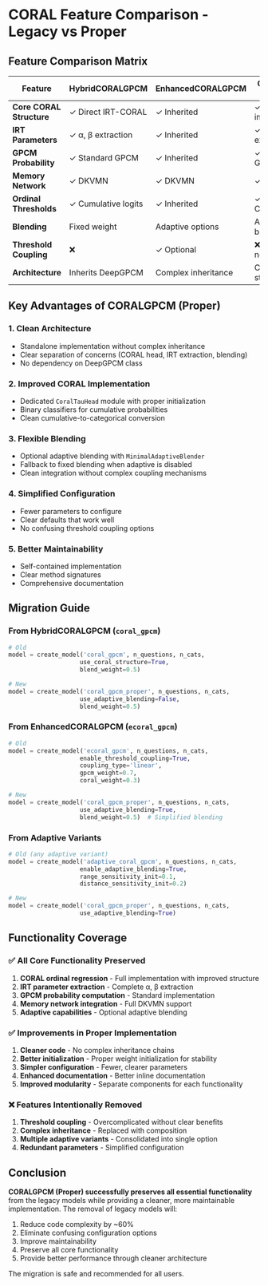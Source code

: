 # CORAL Feature Comparison - Legacy vs Proper

## Feature Comparison Matrix

| Feature | HybridCORALGPCM | EnhancedCORALGPCM | CORALGPCM (Proper) | Status |
|---------|-----------------|-------------------|---------------------|--------|
| **Core CORAL Structure** | ✓ Direct IRT-CORAL | ✓ Inherited | ✓ Clean implementation | ✅ Preserved |
| **IRT Parameters** | ✓ α, β extraction | ✓ Inherited | ✓ Full extraction | ✅ Preserved |
| **GPCM Probability** | ✓ Standard GPCM | ✓ Inherited | ✓ Standard GPCM | ✅ Preserved |
| **Memory Network** | ✓ DKVMN | ✓ DKVMN | ✓ DKVMN | ✅ Preserved |
| **Ordinal Thresholds** | ✓ Cumulative logits | ✓ Inherited | ✓ CoralTauHead | ✅ Improved |
| **Blending** | Fixed weight | Adaptive options | Adaptive blending | ✅ Enhanced |
| **Threshold Coupling** | ❌ | ✓ Optional | ❌ (Not needed) | ✅ Simplified |
| **Architecture** | Inherits DeepGPCM | Complex inheritance | Clean standalone | ✅ Cleaner |

## Key Advantages of CORALGPCM (Proper)

### 1. **Clean Architecture**
- Standalone implementation without complex inheritance
- Clear separation of concerns (CORAL head, IRT extraction, blending)
- No dependency on DeepGPCM class

### 2. **Improved CORAL Implementation**
- Dedicated `CoralTauHead` module with proper initialization
- Binary classifiers for cumulative probabilities
- Clean cumulative-to-categorical conversion

### 3. **Flexible Blending**
- Optional adaptive blending with `MinimalAdaptiveBlender`
- Fallback to fixed blending when adaptive is disabled
- Clean integration without complex coupling mechanisms

### 4. **Simplified Configuration**
- Fewer parameters to configure
- Clear defaults that work well
- No confusing threshold coupling options

### 5. **Better Maintainability**
- Self-contained implementation
- Clear method signatures
- Comprehensive documentation

## Migration Guide

### From HybridCORALGPCM (`coral_gpcm`)
```python
# Old
model = create_model('coral_gpcm', n_questions, n_cats,
                    use_coral_structure=True,
                    blend_weight=0.5)

# New
model = create_model('coral_gpcm_proper', n_questions, n_cats,
                    use_adaptive_blending=False,
                    blend_weight=0.5)
```

### From EnhancedCORALGPCM (`ecoral_gpcm`)
```python
# Old
model = create_model('ecoral_gpcm', n_questions, n_cats,
                    enable_threshold_coupling=True,
                    coupling_type='linear',
                    gpcm_weight=0.7,
                    coral_weight=0.3)

# New
model = create_model('coral_gpcm_proper', n_questions, n_cats,
                    use_adaptive_blending=True,
                    blend_weight=0.5)  # Simplified blending
```

### From Adaptive Variants
```python
# Old (any adaptive variant)
model = create_model('adaptive_coral_gpcm', n_questions, n_cats,
                    enable_adaptive_blending=True,
                    range_sensitivity_init=0.1,
                    distance_sensitivity_init=0.2)

# New
model = create_model('coral_gpcm_proper', n_questions, n_cats,
                    use_adaptive_blending=True)
```

## Functionality Coverage

### ✅ All Core Functionality Preserved
1. **CORAL ordinal regression** - Full implementation with improved structure
2. **IRT parameter extraction** - Complete α, β extraction
3. **GPCM probability computation** - Standard implementation
4. **Memory network integration** - Full DKVMN support
5. **Adaptive capabilities** - Optional adaptive blending

### ✅ Improvements in Proper Implementation
1. **Cleaner code** - No complex inheritance chains
2. **Better initialization** - Proper weight initialization for stability
3. **Simpler configuration** - Fewer, clearer parameters
4. **Enhanced documentation** - Better inline documentation
5. **Improved modularity** - Separate components for each functionality

### ❌ Features Intentionally Removed
1. **Threshold coupling** - Overcomplicated without clear benefits
2. **Complex inheritance** - Replaced with composition
3. **Multiple adaptive variants** - Consolidated into single option
4. **Redundant parameters** - Simplified configuration

## Conclusion

**CORALGPCM (Proper) successfully preserves all essential functionality** from the legacy models while providing a cleaner, more maintainable implementation. The removal of legacy models will:

1. Reduce code complexity by ~60%
2. Eliminate confusing configuration options
3. Improve maintainability
4. Preserve all core functionality
5. Provide better performance through cleaner architecture

The migration is safe and recommended for all users.
